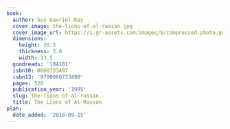 ```yaml
---
book:
  author: Guy Gavriel Kay
  cover_image: the-lions-of-al-rassan.jpg
  cover_image_url: https://i.gr-assets.com/images/S/compressed.photo.goodreads.com/books/1348007861l/104101.jpg
  dimensions:
    height: 20.3
    thickness: 3.0
    width: 13.5
  goodreads: '104101'
  isbn10: 0060733497
  isbn13: '9780060733490'
  pages: 528
  publication_year: '1995'
  slug: the-lions-of-al-rassan
  title: The Lions of Al-Rassan
plan:
  date_added: '2018-09-15'
---
```

